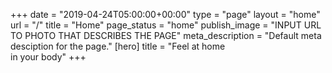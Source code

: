 +++
date = "2019-04-24T05:00:00+00:00"
type = "page"
layout = "home"
url = "/"
title = "Home"
page_status = "home"
publish_image = "INPUT URL TO PHOTO THAT DESCRIBES THE PAGE"
meta_description = "Default meta desciption for the page."
[hero]
title = "Feel at home <br>in your body"
+++